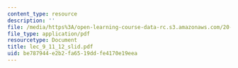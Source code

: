 ```yaml
---
content_type: resource
description: ''
file: /media/https%3A/open-learning-course-data-rc.s3.amazonaws.com/20-410j-molecular-cellular-and-tissue-biomechanics-be-410j-spring-2003/be787944e2b2fa6519ddfe4170e19eea_lec_9_11_12_slid.pdf
file_type: application/pdf
resourcetype: Document
title: lec_9_11_12_slid.pdf
uid: be787944-e2b2-fa65-19dd-fe4170e19eea
---
```

